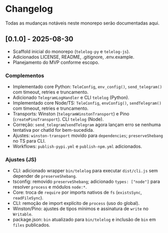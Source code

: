 # Changelog

Todas as mudanças notáveis neste monorepo serão documentadas aqui.

## [0.1.0] - 2025-08-30
- Scaffold inicial do monorepo (`telelog-py` e `telelog-js`).
- Adicionados LICENSE, README, .gitignore, .env.example.
- Planejamento do MVP conforme escopo.

### Complementos
- Implementado core Python: `TeleConfig`, `env_config()`, `send_telegram()` com timeout, retries e truncamento.
- Adicionado `TelegramLogHandler` e CLI `telelog` (Python).
- Implementado core Node/TS: `TeleConfig`, `envConfig()`, `sendTelegram()` com timeout, retries e truncamento.
- Transports: Winston (`telegramWinstonTransport`) e Pino (`createPinoTransport`). CLI `telelog` (Node).
- Correção: `send_telegram`/`sendTelegram` agora lançam erro se nenhuma tentativa por chatId for bem-sucedida.
- Ajustes: `winston-transport` movido para `dependencies`; `preserveShebang` no TS para CLI.
- Workflows: `publish-pypi.yml` e `publish-npm.yml` adicionados.

### Ajustes (JS)
- CLI: adicionado wrapper `bin/telelog` para executar `dist/cli.js` sem depender de `preserveShebang`.
- tsconfig: removido `preserveShebang`; adicionado `types: ["node"]` para resolver `process` e módulos `node:*`.
- Core: troca de `require` por imports nativos de `fs` (`existsSync`, `readFileSync`).
- CLI: remoção de import explícito de `process` (uso do global).
- Winston/Pino: ajustes de tipos mínimos e assinatura de `write` no `Writable`.
- package.json: `bin` atualizado para `bin/telelog` e inclusão de `bin` em `files` publicados.

